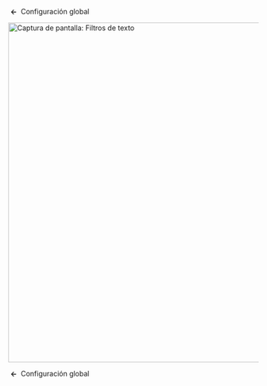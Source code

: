 <!-- Filename: Help4.x:Site_Global_Configuration_Text_Filters / Display title: Configuración global: Filtros de texto -->

 **←**  Configuración
global

<img
src="https://docs.joomla.org/images/thumb/3/3a/Help-4x-Global-Configuration-textfilters-subscreen-es.png/800px-Help-4x-Global-Configuration-textfilters-subscreen-es.png"
decoding="async"
srcset="https://docs.joomla.org/images/thumb/3/3a/Help-4x-Global-Configuration-textfilters-subscreen-es.png/1200px-Help-4x-Global-Configuration-textfilters-subscreen-es.png 1.5x, https://docs.joomla.org/images/thumb/3/3a/Help-4x-Global-Configuration-textfilters-subscreen-es.png/1600px-Help-4x-Global-Configuration-textfilters-subscreen-es.png 2x"
data-file-width="1881" data-file-height="1606" width="800" height="683"
alt="Captura de pantalla: Filtros de texto" />

 **←**  Configuración
global

